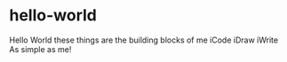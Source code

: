 # hello-world

Hello World
these things are the building blocks of me
iCode
iDraw
iWrite
As simple as me!
